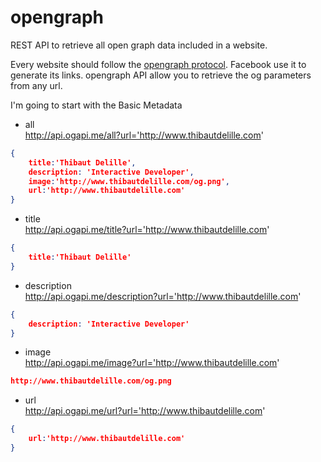 opengraph
=========

REST API to retrieve all open graph data included in a website.

Every website should follow the [opengraph protocol](http://ogp.me/). Facebook use it to generate its links. opengraph API allow you to retrieve the og parameters from any url.

I'm going to start with the Basic Metadata
- all  
http://api.ogapi.me/all?url='http://www.thibautdelille.com'  
```json
{
    title:'Thibaut Delille',
    description: 'Interactive Developer',
    image:'http://www.thibautdelille.com/og.png',
    url:'http://www.thibautdelille.com'
}
```
- title  
http://api.ogapi.me/title?url='http://www.thibautdelille.com'
```json
{
    title:'Thibaut Delille'
}
```
- description  
http://api.ogapi.me/description?url='http://www.thibautdelille.com'
```json
{
    description: 'Interactive Developer'
}
```
- image  
http://api.ogapi.me/image?url='http://www.thibautdelille.com'
```json
http://www.thibautdelille.com/og.png
```
- url  
http://api.ogapi.me/url?url='http://www.thibautdelille.com'
```json
{
    url:'http://www.thibautdelille.com'
}
```

